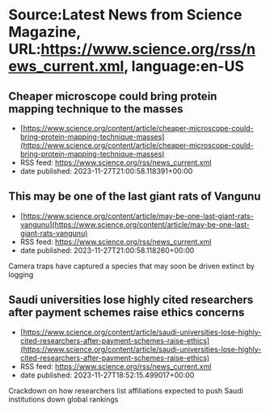 # Source:Latest News from Science Magazine, URL:https://www.science.org/rss/news_current.xml, language:en-US

## Cheaper microscope could bring protein mapping technique to the masses
 - [https://www.science.org/content/article/cheaper-microscope-could-bring-protein-mapping-technique-masses](https://www.science.org/content/article/cheaper-microscope-could-bring-protein-mapping-technique-masses)
 - RSS feed: https://www.science.org/rss/news_current.xml
 - date published: 2023-11-27T21:00:58.118391+00:00



## This may be one of the last giant rats of Vangunu
 - [https://www.science.org/content/article/may-be-one-last-giant-rats-vangunu](https://www.science.org/content/article/may-be-one-last-giant-rats-vangunu)
 - RSS feed: https://www.science.org/rss/news_current.xml
 - date published: 2023-11-27T21:00:58.118260+00:00

Camera traps have captured a species that may soon be driven extinct by logging

## Saudi universities lose highly cited researchers after payment schemes raise ethics concerns
 - [https://www.science.org/content/article/saudi-universities-lose-highly-cited-researchers-after-payment-schemes-raise-ethics](https://www.science.org/content/article/saudi-universities-lose-highly-cited-researchers-after-payment-schemes-raise-ethics)
 - RSS feed: https://www.science.org/rss/news_current.xml
 - date published: 2023-11-27T18:52:15.499017+00:00

Crackdown on how researchers list affiliations expected to push Saudi institutions down global rankings

